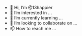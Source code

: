 - 👋 Hi, I’m @13happier
- 👀 I’m interested in ...
- 🌱 I’m currently learning ...
- 💞️ I’m looking to collaborate on ...
- 📫 How to reach me ...

<!---
13happier/13happier is a ✨ special ✨ repository because its `README.md` (this file) appears on your GitHub profile.
You can click the Preview link to take a look at your changes.
--->

